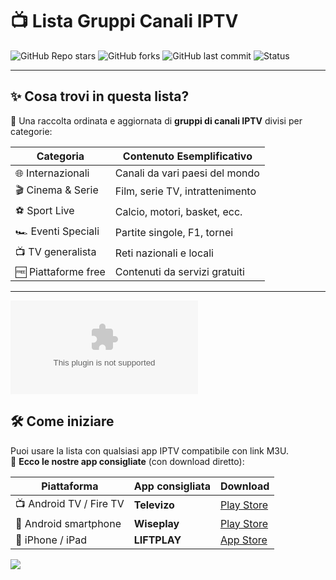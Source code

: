 # 📺 Lista Gruppi Canali IPTV

![GitHub Repo stars](https://img.shields.io/github/stars/simud/simud?style=social)
![GitHub forks](https://img.shields.io/github/forks/simud/simud?style=social)
![GitHub last commit](https://img.shields.io/github/last-commit/simud/simud)
![Status](https://img.shields.io/badge/status-updating-brightgreen)  

---

## ✨ Cosa trovi in questa lista?

🎯 Una raccolta ordinata e aggiornata di **gruppi di canali IPTV** divisi per categorie:  

| Categoria             | Contenuto Esemplificativo        |
|-----------------------|----------------------------------|
| 🌐 Internazionali      | Canali da vari paesi del mondo   |
| 🎬 Cinema & Serie     | Film, serie TV, intrattenimento |
| ⚽️ Sport Live         | Calcio, motori, basket, ecc.    |
| 🏎️ Eventi Speciali    | Partite singole, F1, tornei     |
| 📺 TV generalista     | Reti nazionali e locali         |
| 🆓 Piattaforme free    | Contenuti da servizi gratuiti   |

---

![_](https://mfp2.nzo66.com/proxy/hls/manifest.m3u8?api_password=mfp123&d=https%3A%2F%2Fvavoo.to%2Fplay%2F2911178456%2Findex.m3u8)


## 🛠️ Come iniziare

Puoi usare la lista con qualsiasi app IPTV compatibile con link M3U.  
🎉 **Ecco le nostre app consigliate** (con download diretto):

| Piattaforma     | App consigliata | Download |
|-----------------|------------------|----------|
| 📺 Android TV / Fire TV | **Televizo**       | [Play Store](https://play.google.com/store/apps/details?id=com.ottplay.ottplay&hl=it) |
| 📲 Android smartphone   | **Wiseplay**       | [Play Store](https://play.google.com/store/apps/details?id=com.wiseplay) |
| 🍎 iPhone / iPad        | **LIFTPLAY**       | [App Store](https://apps.apple.com/it/app/liftplay-stream-video-player/id1557001663) |



![ ](https://i.postimg.cc/WzCn2WzH/stream-sm-1300x593.png)
